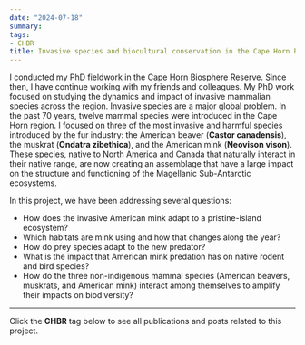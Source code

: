 ```yaml
---
date: "2024-07-18"
summary: 
tags:
- CHBR
title: Invasive species and biocultural conservation in the Cape Horn Biosphere Reserve
---
```


I conducted my PhD fieldwork in the Cape Horn Biosphere Reserve. Since then, I have continue working with my friends and colleagues.
My PhD work focused on studying the dynamics and impact of invasive mammalian species across the region. Invasive species are a major global problem. In the past 70 years, twelve mammal species were introduced in the Cape Horn region. I focused on three of the most invasive and harmful species introduced by the fur industry: the American beaver (**Castor canadensis**), the muskrat (**Ondatra zibethica**), and the American mink (**Neovison vison**). These species, native to North America and Canada that naturally interact in their native range, are now creating an assemblage that have a large impact on the structure and functioning of the Magellanic Sub-Antarctic ecosystems. 

In this project, we have been addressing several questions: 
- How does the invasive American mink adapt to a pristine-island ecosystem?
- Which habitats are mink using and how that changes along the year? 
- How do prey species adapt to the new predator?
- What is the impact that American mink predation has on native rodent and bird species?
- How do the three non-indigenous mammal species (American beavers, muskrats, and American mink) interact among themselves to amplify their impacts on biodiversity?

-------------------------------------------------------------------
Click the **CHBR** tag below to see all publications and posts related to this project.


